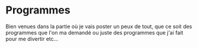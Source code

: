 # Programmes

Bien venues dans la partie où je vais poster un peux de tout, que ce soit des programmes que l'on ma demandé ou juste des programmes que j'ai fait pour me divertir etc...
